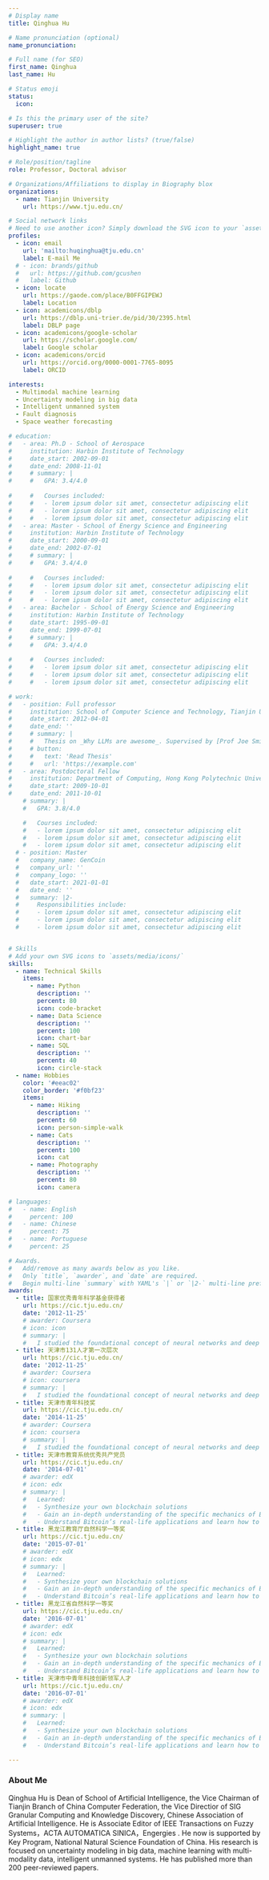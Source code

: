 ```yaml
---
# Display name
title: Qinghua Hu

# Name pronunciation (optional)
name_pronunciation:

# Full name (for SEO)
first_name: Qinghua
last_name: Hu

# Status emoji
status:
  icon:

# Is this the primary user of the site?
superuser: true

# Highlight the author in author lists? (true/false)
highlight_name: true

# Role/position/tagline
role: Professor, Doctoral advisor

# Organizations/Affiliations to display in Biography blox
organizations:
  - name: Tianjin University
    url: https://www.tju.edu.cn/

# Social network links
# Need to use another icon? Simply download the SVG icon to your `assets/media/icons/` folder.
profiles:
  - icon: email
    url: 'mailto:huqinghua@tju.edu.cn'
    label: E-mail Me
  # - icon: brands/github
  #   url: https://github.com/gcushen
  #   label: Github
  - icon: locate
    url: https://gaode.com/place/B0FFGIPEWJ
    label: Location
  - icon: academicons/dblp
    url: https://dblp.uni-trier.de/pid/30/2395.html
    label: DBLP page
  - icon: academicons/google-scholar
    url: https://scholar.google.com/
    label: Google scholar
  - icon: academicons/orcid
    url: https://orcid.org/0000-0001-7765-8095
    label: ORCID

interests:
  - Multimodal machine learning
  - Uncertainty modeling in big data
  - Intelligent unmanned system
  - Fault diagnosis
  - Space weather forecasting

# education:
#   - area: Ph.D - School of Aerospace
#     institution: Harbin Institute of Technology
#     date_start: 2002-09-01
#     date_end: 2008-11-01
#     # summary: |
#     #   GPA: 3.4/4.0
      
#     #   Courses included:
#     #   - lorem ipsum dolor sit amet, consectetur adipiscing elit
#     #   - lorem ipsum dolor sit amet, consectetur adipiscing elit
#     #   - lorem ipsum dolor sit amet, consectetur adipiscing elit
#   - area: Master - School of Energy Science and Engineering
#     institution: Harbin Institute of Technology
#     date_start: 2000-09-01
#     date_end: 2002-07-01
#     # summary: |
#     #   GPA: 3.4/4.0
      
#     #   Courses included:
#     #   - lorem ipsum dolor sit amet, consectetur adipiscing elit
#     #   - lorem ipsum dolor sit amet, consectetur adipiscing elit
#     #   - lorem ipsum dolor sit amet, consectetur adipiscing elit
#   - area: Bachelor - School of Energy Science and Engineering
#     institution: Harbin Institute of Technology
#     date_start: 1995-09-01
#     date_end: 1999-07-01
#     # summary: |
#     #   GPA: 3.4/4.0
      
#     #   Courses included:
#     #   - lorem ipsum dolor sit amet, consectetur adipiscing elit
#     #   - lorem ipsum dolor sit amet, consectetur adipiscing elit
#     #   - lorem ipsum dolor sit amet, consectetur adipiscing elit

# work:
#   - position: Full professor
#     institution: School of Computer Science and Technology, Tianjin University
#     date_start: 2012-04-01
#     date_end: ''
#     # summary: |
#     #   Thesis on _Why LLMs are awesome_. Supervised by [Prof Joe Smith](https://example.com). Presented papers at 5 IEEE conferences with the contributions being published in 2 Springer journals.
#     # button:
#     #   text: 'Read Thesis'
#     #   url: 'https://example.com'
#   - area: Postdoctoral Fellow
#     institution: Department of Computing, Hong Kong Polytechnic University
#     date_start: 2009-10-01
#     date_end: 2011-10-01
    # summary: |
    #   GPA: 3.8/4.0

    #   Courses included:
    #   - lorem ipsum dolor sit amet, consectetur adipiscing elit
    #   - lorem ipsum dolor sit amet, consectetur adipiscing elit
    #   - lorem ipsum dolor sit amet, consectetur adipiscing elit
  # - position: Master
  #   company_name: GenCoin
  #   company_url: ''
  #   company_logo: ''
  #   date_start: 2021-01-01
  #   date_end: ''
  #   summary: |2-
  #     Responsibilities include:
  #     - lorem ipsum dolor sit amet, consectetur adipiscing elit
  #     - lorem ipsum dolor sit amet, consectetur adipiscing elit
  #     - lorem ipsum dolor sit amet, consectetur adipiscing elit


# Skills
# Add your own SVG icons to `assets/media/icons/`
skills:
  - name: Technical Skills
    items:
      - name: Python
        description: ''
        percent: 80
        icon: code-bracket
      - name: Data Science
        description: ''
        percent: 100
        icon: chart-bar
      - name: SQL
        description: ''
        percent: 40
        icon: circle-stack
  - name: Hobbies
    color: '#eeac02'
    color_border: '#f0bf23'
    items:
      - name: Hiking
        description: ''
        percent: 60
        icon: person-simple-walk
      - name: Cats
        description: ''
        percent: 100
        icon: cat
      - name: Photography
        description: ''
        percent: 80
        icon: camera

# languages:
#   - name: English
#     percent: 100
#   - name: Chinese
#     percent: 75
#   - name: Portuguese
#     percent: 25

# Awards.
#   Add/remove as many awards below as you like.
#   Only `title`, `awarder`, and `date` are required.
#   Begin multi-line `summary` with YAML's `|` or `|2-` multi-line prefix and indent 2 spaces below.
awards:
  - title: 国家优秀青年科学基金获得者
    url: https://cic.tju.edu.cn/
    date: '2012-11-25'
    # awarder: Coursera
    # icon: icon
    # summary: |
    #   I studied the foundational concept of neural networks and deep learning. By the end, I was familiar with the significant technological trends driving the rise of deep learning; build, train, and apply fully connected deep neural networks; implement efficient (vectorized) neural networks; identify key parameters in a neural network’s architecture; and apply deep learning to your own applications.
  - title: 天津市131人才第一次层次
    url: https://cic.tju.edu.cn/
    date: '2012-11-25'
    # awarder: Coursera
    # icon: coursera
    # summary: |
    #   I studied the foundational concept of neural networks and deep learning. By the end, I was familiar with the significant technological trends driving the rise of deep learning; build, train, and apply fully connected deep neural networks; implement efficient (vectorized) neural networks; identify key parameters in a neural network’s architecture; and apply deep learning to your own applications.
  - title: 天津市青年科技奖
    url: https://cic.tju.edu.cn/
    date: '2014-11-25'
    # awarder: Coursera
    # icon: coursera
    # summary: |
    #   I studied the foundational concept of neural networks and deep learning. By the end, I was familiar with the significant technological trends driving the rise of deep learning; build, train, and apply fully connected deep neural networks; implement efficient (vectorized) neural networks; identify key parameters in a neural network’s architecture; and apply deep learning to your own applications.
  - title: 天津市教育系统优秀共产党员
    url: https://cic.tju.edu.cn/
    date: '2014-07-01'
    # awarder: edX
    # icon: edx
    # summary: |
    #   Learned:
    #   - Synthesize your own blockchain solutions
    #   - Gain an in-depth understanding of the specific mechanics of Bitcoin
    #   - Understand Bitcoin’s real-life applications and learn how to attack and destroy Bitcoin, Ethereum, smart contracts and Dapps, and alternatives to Bitcoin’s Proof-of-Work consensus algorithm
  - title: 黑龙江教育厅自然科学一等奖
    url: https://cic.tju.edu.cn/
    date: '2015-07-01'
    # awarder: edX
    # icon: edx
    # summary: |
    #   Learned:
    #   - Synthesize your own blockchain solutions
    #   - Gain an in-depth understanding of the specific mechanics of Bitcoin
    #   - Understand Bitcoin’s real-life applications and learn how to attack and destroy Bitcoin, Ethereum, smart contracts and Dapps, and alternatives to Bitcoin’s Proof-of-Work consensus algorithm
  - title: 黑龙江省自然科学一等奖
    url: https://cic.tju.edu.cn/
    date: '2016-07-01'
    # awarder: edX
    # icon: edx
    # summary: |
    #   Learned:
    #   - Synthesize your own blockchain solutions
    #   - Gain an in-depth understanding of the specific mechanics of Bitcoin
    #   - Understand Bitcoin’s real-life applications and learn how to attack and destroy Bitcoin, Ethereum, smart contracts and Dapps, and alternatives to Bitcoin’s Proof-of-Work consensus algorithm
  - title: 天津市中青年科技创新领军人才
    url: https://cic.tju.edu.cn/
    date: '2016-07-01'
    # awarder: edX
    # icon: edx
    # summary: |
    #   Learned:
    #   - Synthesize your own blockchain solutions
    #   - Gain an in-depth understanding of the specific mechanics of Bitcoin
    #   - Understand Bitcoin’s real-life applications and learn how to attack and destroy Bitcoin, Ethereum, smart contracts and Dapps, and alternatives to Bitcoin’s Proof-of-Work consensus algorithm

---
```


### **About Me**
Qinghua Hu is Dean of School of Artificial Intelligence, the Vice Chairman of Tianjin Branch of China Computer Federation, the Vice Directior of SIG Granular Computing and Knowledge Discovery, Chinese Association of Artificial Intelligence. He is Associate Editor of IEEE Transactions on Fuzzy Systems，ACTA AUTOMATICA SINICA，Engergies . He now is supported by Key Program, National Natural Science Foundation of China. His research is focused on uncertainty modeling in big data, machine learning with multi-modality data, intelligent unmanned systems. He has published more than 200 peer-reviewed papers.
